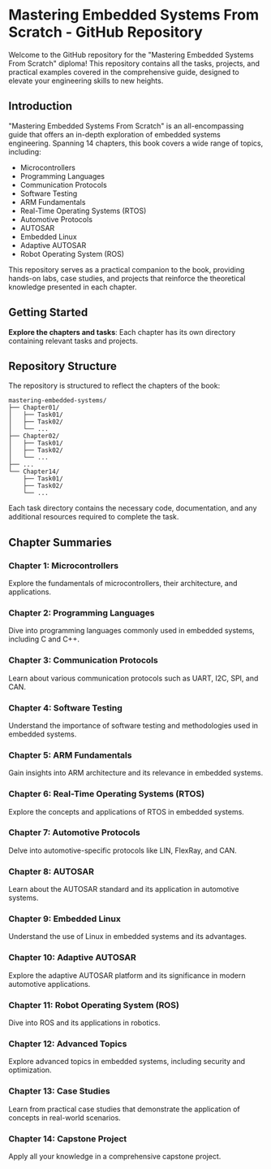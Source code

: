 # Mastering Embedded Systems From Scratch - GitHub Repository

Welcome to the GitHub repository for the "Mastering Embedded Systems From Scratch" diploma! This repository contains all the tasks, projects, and practical examples covered in the comprehensive guide, designed to elevate your engineering skills to new heights.


## Introduction

"Mastering Embedded Systems From Scratch" is an all-encompassing guide that offers an in-depth exploration of embedded systems engineering. Spanning 14 chapters, this book covers a wide range of topics, including:

- Microcontrollers
- Programming Languages
- Communication Protocols
- Software Testing
- ARM Fundamentals
- Real-Time Operating Systems (RTOS)
- Automotive Protocols
- AUTOSAR
- Embedded Linux
- Adaptive AUTOSAR
- Robot Operating System (ROS)

This repository serves as a practical companion to the book, providing hands-on labs, case studies, and projects that reinforce the theoretical knowledge presented in each chapter.

## Getting Started


 **Explore the chapters and tasks**:
    Each chapter has its own directory containing relevant tasks and projects.

## Repository Structure

The repository is structured to reflect the chapters of the book:

```
mastering-embedded-systems/
├── Chapter01/
│   ├── Task01/
│   ├── Task02/
│   └── ...
├── Chapter02/
│   ├── Task01/
│   ├── Task02/
│   └── ...
├── ...
└── Chapter14/
    ├── Task01/
    ├── Task02/
    └── ...
```

Each task directory contains the necessary code, documentation, and any additional resources required to complete the task.

## Chapter Summaries

### Chapter 1: Microcontrollers
Explore the fundamentals of microcontrollers, their architecture, and applications.

### Chapter 2: Programming Languages
Dive into programming languages commonly used in embedded systems, including C and C++.

### Chapter 3: Communication Protocols
Learn about various communication protocols such as UART, I2C, SPI, and CAN.

### Chapter 4: Software Testing
Understand the importance of software testing and methodologies used in embedded systems.

### Chapter 5: ARM Fundamentals
Gain insights into ARM architecture and its relevance in embedded systems.

### Chapter 6: Real-Time Operating Systems (RTOS)
Explore the concepts and applications of RTOS in embedded systems.

### Chapter 7: Automotive Protocols
Delve into automotive-specific protocols like LIN, FlexRay, and CAN.

### Chapter 8: AUTOSAR
Learn about the AUTOSAR standard and its application in automotive systems.

### Chapter 9: Embedded Linux
Understand the use of Linux in embedded systems and its advantages.

### Chapter 10: Adaptive AUTOSAR
Explore the adaptive AUTOSAR platform and its significance in modern automotive applications.

### Chapter 11: Robot Operating System (ROS)
Dive into ROS and its applications in robotics.

### Chapter 12: Advanced Topics
Explore advanced topics in embedded systems, including security and optimization.

### Chapter 13: Case Studies
Learn from practical case studies that demonstrate the application of concepts in real-world scenarios.

### Chapter 14: Capstone Project
Apply all your knowledge in a comprehensive capstone project.

